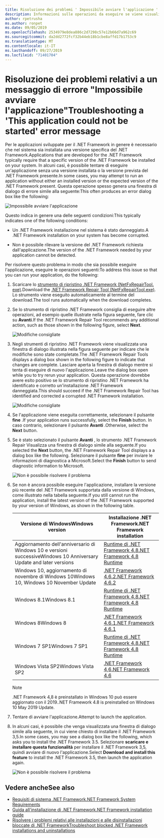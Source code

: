 ```yaml
---
title: Risoluzione dei problemi ' Impossibile avviare l'applicazione '
description: Informazioni sulle operazioni da eseguire se viene visualizzata la finestra di dialogo "Impossibile avviare l'applicazione".
author: rpetrusha
ms.author: ronpet
ms.date: 09/05/2019
ms.openlocfilehash: 2534979e8dea886c2d7298c57e12b66d7a962c69
ms.sourcegitcommit: da2dd2772fcf32b44eb18b1cbe8affd17b1753c9
ms.translationtype: MT
ms.contentlocale: it-IT
ms.lasthandoff: 09/27/2019
ms.locfileid: "71401704"
---
```

# <a name="troubleshooting-a-this-application-could-not-be-started-error-message"></a><span data-ttu-id="29d04-103">Risoluzione dei problemi relativi a un messaggio di errore "Impossibile avviare l'applicazione"</span><span class="sxs-lookup"><span data-stu-id="29d04-103">Troubleshooting a 'This application could not be started' error message</span></span>

<span data-ttu-id="29d04-104">Per le applicazioni sviluppate per il .NET Framework in genere è necessario che nel sistema sia installata una versione specifica del .NET Framework.</span><span class="sxs-lookup"><span data-stu-id="29d04-104">Applications that are developed for the .NET Framework typically require that a specific version of the .NET Framework be installed on your system.</span></span> <span data-ttu-id="29d04-105">In alcuni casi, è possibile tentare di eseguire un'applicazione senza una versione installata o la versione prevista del .NET Framework presente.</span><span class="sxs-lookup"><span data-stu-id="29d04-105">In some cases, you may attempt to run an application without either an installed version or the expected version of the .NET Framework present.</span></span> <span data-ttu-id="29d04-106">Questa operazione spesso genera una finestra di dialogo di errore simile alla seguente:</span><span class="sxs-lookup"><span data-stu-id="29d04-106">This often produces an error dialog box like the following:</span></span>

![Impossibile avviare l'applicazione](media/application-not-started/app-could-not-be-started.png)

<span data-ttu-id="29d04-108">Questo indica in genere una delle seguenti condizioni:</span><span class="sxs-lookup"><span data-stu-id="29d04-108">This typically indicates one of the following conditions:</span></span>

- <span data-ttu-id="29d04-109">Un .NET Framework installazione nel sistema è stato danneggiato.</span><span class="sxs-lookup"><span data-stu-id="29d04-109">A .NET Framework installation on your system has become corrupted.</span></span>

- <span data-ttu-id="29d04-110">Non è possibile rilevare la versione del .NET Framework richiesta dall'applicazione.</span><span class="sxs-lookup"><span data-stu-id="29d04-110">The version of the .NET Framework needed by your application cannot be detected.</span></span>

<span data-ttu-id="29d04-111">Per risolvere questo problema in modo che sia possibile eseguire l'applicazione, eseguire le operazioni seguenti:</span><span class="sxs-lookup"><span data-stu-id="29d04-111">To address this issue so that you can run your application, do the following:</span></span>

1. <span data-ttu-id="29d04-112">Scaricare lo [strumento di ripristino .NET Framework (NetFxRepairTool. exe)](https://www.microsoft.com/download/details.aspx?id=30135).</span><span class="sxs-lookup"><span data-stu-id="29d04-112">Download the [.NET Framework Repair Tool (NetFxRepairTool.exe)](https://www.microsoft.com/download/details.aspx?id=30135).</span></span> <span data-ttu-id="29d04-113">Lo strumento viene eseguito automaticamente al termine del download.</span><span class="sxs-lookup"><span data-stu-id="29d04-113">The tool runs automatically when the download completes.</span></span>

1. <span data-ttu-id="29d04-114">Se lo strumento di ripristino .NET Framework consiglia di eseguire altre operazioni, ad esempio quelle illustrate nella figura seguente, fare clic su **Avanti**.</span><span class="sxs-lookup"><span data-stu-id="29d04-114">If the .NET Framework Repair Tool recommends any additional action, such as those shown in the following figure, select **Next**.</span></span>

   ![Modifiche consigliate](media/application-not-started/repair-tool-recommended-changes.png)

1. <span data-ttu-id="29d04-116">Negli strumenti di ripristino .NET Framework viene visualizzata una finestra di dialogo illustrata nella figura seguente per indicare che le modifiche sono state completate.</span><span class="sxs-lookup"><span data-stu-id="29d04-116">The .NET Framework Repair Tools displays a dialog box shown in the following figure to indicate that changes are complete.</span></span> <span data-ttu-id="29d04-117">Lasciare aperta la finestra di dialogo mentre si tenta di eseguire di nuovo l'applicazione.</span><span class="sxs-lookup"><span data-stu-id="29d04-117">Leave the dialog box open while you to try rerun your application.</span></span> <span data-ttu-id="29d04-118">Questa operazione dovrebbe avere esito positivo se lo strumento di ripristino .NET Framework ha identificato e corretto un'installazione .NET Framework danneggiata.</span><span class="sxs-lookup"><span data-stu-id="29d04-118">This should succeed if the .NET Framework Repair Tool has identified and corrected a corrupted .NET Framework installation.</span></span>

   ![Modifiche consigliate](media/application-not-started/repair-tool-changes-complete.png)

1. <span data-ttu-id="29d04-120">Se l'applicazione viene eseguita correttamente, selezionare il pulsante **fine** .</span><span class="sxs-lookup"><span data-stu-id="29d04-120">If your application runs successfully, select the **Finish** button.</span></span> <span data-ttu-id="29d04-121">In caso contrario, selezionare il pulsante **Avanti** .</span><span class="sxs-lookup"><span data-stu-id="29d04-121">Otherwise, select the **Next** button.</span></span>

1. <span data-ttu-id="29d04-122">Se è stato selezionato il pulsante **Avanti** , lo strumento .NET Framework Repair Visualizza una finestra di dialogo simile alla seguente.</span><span class="sxs-lookup"><span data-stu-id="29d04-122">If you selected the **Next** button, the .NET Framework Repair Tool displays a a dialog box like the following.</span></span> <span data-ttu-id="29d04-123">Selezionare il pulsante **fine** per inviare le informazioni di diagnostica a Microsoft.</span><span class="sxs-lookup"><span data-stu-id="29d04-123">Select the **Finish** button to send diagnostic information to Microsoft.</span></span>

   ![Non è possibile risolvere il problema](media/application-not-started/repair-tool-no-resolution.png)

1. <span data-ttu-id="29d04-125">Se non è ancora possibile eseguire l'applicazione, installare la versione più recente del .NET Framework supportata dalla versione di Windows, come illustrato nella tabella seguente.</span><span class="sxs-lookup"><span data-stu-id="29d04-125">If you still cannot run the application, install the latest version of the .NET Framework supported by your version of Windows, as shown in the following table.</span></span>

   |<span data-ttu-id="29d04-126">Versione di Windows</span><span class="sxs-lookup"><span data-stu-id="29d04-126">Windows version</span></span>|<span data-ttu-id="29d04-127">Installazione .NET Framework</span><span class="sxs-lookup"><span data-stu-id="29d04-127">.NET Framework installation</span></span>|
   |---|---|
   |<span data-ttu-id="29d04-128">Aggiornamento dell'anniversario di Windows 10 e versioni successive</span><span class="sxs-lookup"><span data-stu-id="29d04-128">Windows 10 Anniversary Update and later versions</span></span>|[<span data-ttu-id="29d04-129">Runtime di .NET Framework 4,8</span><span class="sxs-lookup"><span data-stu-id="29d04-129">.NET Framework 4.8 Runtime</span></span>](https://dotnet.microsoft.com/download/dotnet-framework/net48)|
   |<span data-ttu-id="29d04-130">Windows 10, aggiornamento di novembre di Windows 10</span><span class="sxs-lookup"><span data-stu-id="29d04-130">Windows 10, Windows 10 November Update</span></span>|[<span data-ttu-id="29d04-131">.NET Framework 4.6.2</span><span class="sxs-lookup"><span data-stu-id="29d04-131">.NET Framework 4.6.2</span></span>](https://www.microsoft.com/download/details.aspx?id=53345)|
   |<span data-ttu-id="29d04-132">Windows 8.1</span><span class="sxs-lookup"><span data-stu-id="29d04-132">Windows 8.1</span></span>|[<span data-ttu-id="29d04-133">Runtime di .NET Framework 4,8</span><span class="sxs-lookup"><span data-stu-id="29d04-133">.NET Framework 4.8 Runtime</span></span>](https://dotnet.microsoft.com/download/dotnet-framework/net48)|
   |<span data-ttu-id="29d04-134">Windows 8</span><span class="sxs-lookup"><span data-stu-id="29d04-134">Windows 8</span></span>|[<span data-ttu-id="29d04-135">.NET Framework 4.6.1</span><span class="sxs-lookup"><span data-stu-id="29d04-135">.NET Framework 4.6.1</span></span>](https://www.microsoft.com/download/details.aspx?id=49981)|
   |<span data-ttu-id="29d04-136">Windows 7 SP1</span><span class="sxs-lookup"><span data-stu-id="29d04-136">Windows 7 SP1</span></span>|[<span data-ttu-id="29d04-137">Runtime di .NET Framework 4,8</span><span class="sxs-lookup"><span data-stu-id="29d04-137">.NET Framework 4.8 Runtime</span></span>](https://dotnet.microsoft.com/download/dotnet-framework/net48)|
   |<span data-ttu-id="29d04-138">Windows Vista SP2</span><span class="sxs-lookup"><span data-stu-id="29d04-138">Windows Vista SP2</span></span>|[<span data-ttu-id="29d04-139">.NET Framework 4,6</span><span class="sxs-lookup"><span data-stu-id="29d04-139">.NET Framework 4.6</span></span>](https://www.microsoft.com/download/details.aspx?id=48130)|

   > [!NOTE]
   >  <span data-ttu-id="29d04-140">.NET Framework 4,8 è preinstallato in Windows 10 può essere aggiornato con il 2019.</span><span class="sxs-lookup"><span data-stu-id="29d04-140">.NET Framework 4.8 is preinstalled on Windows 10 May 2019 Update.</span></span>

1. <span data-ttu-id="29d04-141">Tentare di avviare l'applicazione.</span><span class="sxs-lookup"><span data-stu-id="29d04-141">Attempt to launch the application.</span></span>

1. <span data-ttu-id="29d04-142">In alcuni casi, è possibile che venga visualizzata una finestra di dialogo simile alla seguente, in cui viene chiesto di installare il .NET Framework 3,5.</span><span class="sxs-lookup"><span data-stu-id="29d04-142">In some cases, you may see a dialog box like the following, which asks you to install the .NET Framework 3.5.</span></span> <span data-ttu-id="29d04-143">Selezionare **scaricare e installare questa funzionalità** per installare il .NET Framework 3,5, quindi avviare di nuovo l'applicazione.</span><span class="sxs-lookup"><span data-stu-id="29d04-143">Select **Download and install this feature** to install the .NET Framework 3.5, then launch the application again.</span></span>

   ![Non è possibile risolvere il problema](media/application-not-started/install-3-5.png)

## <a name="see-also"></a><span data-ttu-id="29d04-145">Vedere anche</span><span class="sxs-lookup"><span data-stu-id="29d04-145">See also</span></span>

- [<span data-ttu-id="29d04-146">Requisiti di sistema .NET Framework</span><span class="sxs-lookup"><span data-stu-id="29d04-146">.NET Framework System Requirements</span></span>](../get-started/system-requirements.md)
- [<span data-ttu-id="29d04-147">Guida all'installazione di .NET Framework</span><span class="sxs-lookup"><span data-stu-id="29d04-147">.NET Framework installation guide</span></span>](index.md)
- [<span data-ttu-id="29d04-148">Risolvere i problemi relativi alle installazioni e alle disinstallazioni bloccate di .NET Framework</span><span class="sxs-lookup"><span data-stu-id="29d04-148">Troubleshoot blocked .NET Framework installations and uninstallations</span></span>](troubleshoot-blocked-installations-and-uninstallations.md)
